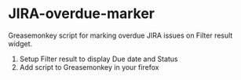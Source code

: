 # JIRA-overdue-marker
Greasemonkey script for marking overdue JIRA issues on Filter result widget.

1) Setup Filter result to display Due date and Status
2) Add script to Greasemonkey in your firefox

